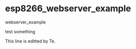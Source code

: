 esp8266_webserver_example
=========================

webserver_example


test something

This line is editted by Te.

